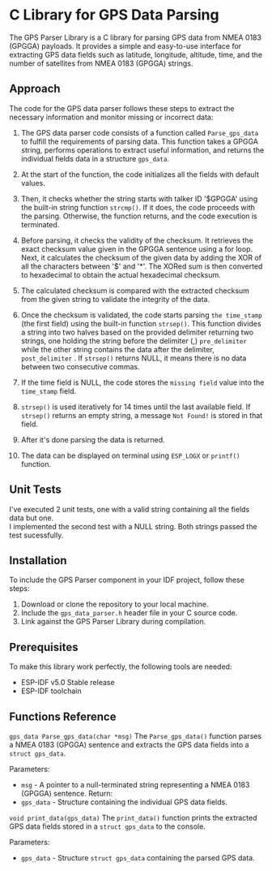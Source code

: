 # C Library for GPS Data Parsing

The GPS Parser Library is a C library for parsing GPS data from NMEA 0183 (GPGGA) payloads. It provides a simple and easy-to-use interface for extracting GPS data fields such as latitude, longitude, altitude, time, and the number of satellites from NMEA 0183 (GPGGA) strings.

## Approach
The code for the GPS data parser follows these steps to extract the necessary information and monitor missing or incorrect data:

1. The GPS data parser code consists of a function called `Parse_gps_data` to fulfill the requirements of parsing data. This function takes a GPGGA string, performs operations to extract useful information, and returns the individual fields data in a structure `gps_data`.

2. At the start of the function, the code initializes all the fields with default values.

3. Then, it checks whether the string starts with talker ID '$GPGGA' using the built-in string function `strcmp()`. If it does, the code proceeds with the parsing. Otherwise, the function returns, and the code execution is terminated.

4. Before parsing, it checks the validity of the checksum. It retrieves the exact checksum value given in the GPGGA sentence using a for loop. Next, it calculates the checksum of the given data by adding the XOR of all the characters between '$' and '*'. The XORed sum is then converted to hexadecimal to obtain the actual hexadecimal checksum.

5. The calculated checksum is compared with the extracted checksum from the given string to validate the integrity of the data.

6. Once the checksum is validated, the code starts parsing `the time_stamp` (the first field) using the built-in function `strsep()`. This function divides a string into two halves based on the provided delimiter returning two strings, one holding the string before the delimiter (,) `pre_delimiter` while the other string contains the data after the delimiter, `post_delimiter` . If `strsep()` returns NULL, it means there is no data between two consecutive commas.

7. If the time field is NULL, the code stores the `missing field` value into the `time_stamp` field.

8. `strsep()` is used iteratively for 14 times until the last available field. If `strsep()` returns an empty string, a message `Not Found!` is stored in that field.

9. After it's done parsing the data is returned.  

10. The data can be displayed on terminal using `ESP_LOGX` or `printf()` function.  

## Unit Tests 
I've executed 2 unit tests, one with a valid string containing all the fields data but one.  
I implemented the second test with a NULL string. Both strings passed the test sucessfully.

## Installation
To include the GPS Parser component in your IDF project, follow these steps:

1. Download or clone the repository to your local machine.
2. Include the `gps_data_parser.h` header file in your C source code.
3. Link against the GPS Parser Library during compilation.

## Prerequisites
To make this library work perfectly, the following tools are needed:

- ESP-IDF v5.0 Stable release
- ESP-IDF toolchain

## Functions Reference
`gps_data Parse_gps_data(char *msg)`
The `Parse_gps_data()` function parses a NMEA 0183 (GPGGA) sentence and extracts the GPS data fields into a `struct gps_data`.

Parameters:
- `msg` - A pointer to a null-terminated string representing a NMEA 0183 (GPGGA) sentence.
Return:
- `gps_data` - Structure containing the individual GPS data fields. 

`void print_data(gps_data)`
The `print_data()` function prints the extracted GPS data fields stored in a `struct gps_data` to the console.

Parameters:
- `gps_data` - Structure `struct gps_data` containing the parsed GPS data.
